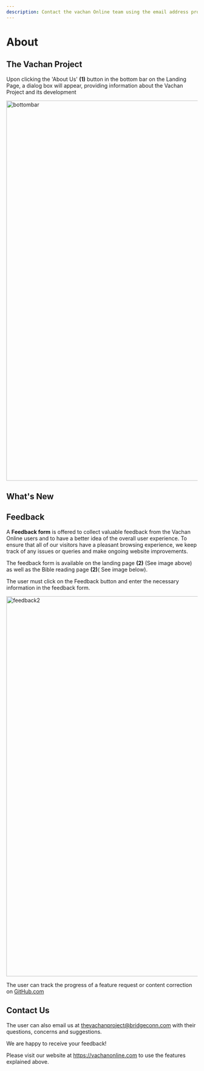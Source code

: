 ```yaml
---
description: Contact the vachan Online team using the email address provided
---
```


# About

## The Vachan Project

Upon clicking the 'About Us' **(1)** button in the bottom bar on the Landing Page, a dialog box will appear, providing information about the Vachan Project and its development

<img src="/img/assets/bottombar.png"  width="1000px" alt="bottombar"/>

## What's New


## Feedback

A **Feedback form** is offered to collect valuable feedback from the Vachan Online users and to have a better idea of the overall user experience.
To ensure that all of our visitors have a pleasant browsing experience, we keep track of any issues or queries and make ongoing website improvements.

<!-- <img src="/img/assets/feedback1.png"  width="1000px" alt="feedback1"/> -->

The feedback form is available on the landing page **(2)** (See image above) as well as the Bible reading page **(2)**( See image below).

The user must click on the Feedback button and enter the necessary information in the feedback form.

<img src="/img/assets/feedback2.png"  width="1000px" alt="feedback2"/>

The user can track the progress of a feature request or content correction on [GitHub.com](https://github.com/Bridgeconn/VachanOnline-v2/issues)

## Contact Us

The user can also email us at thevachanproject@bridgeconn.com with their questions, concerns and suggestions.

We are happy to receive your feedback!

Please visit our website at https://vachanonline.com to use the features explained above.
